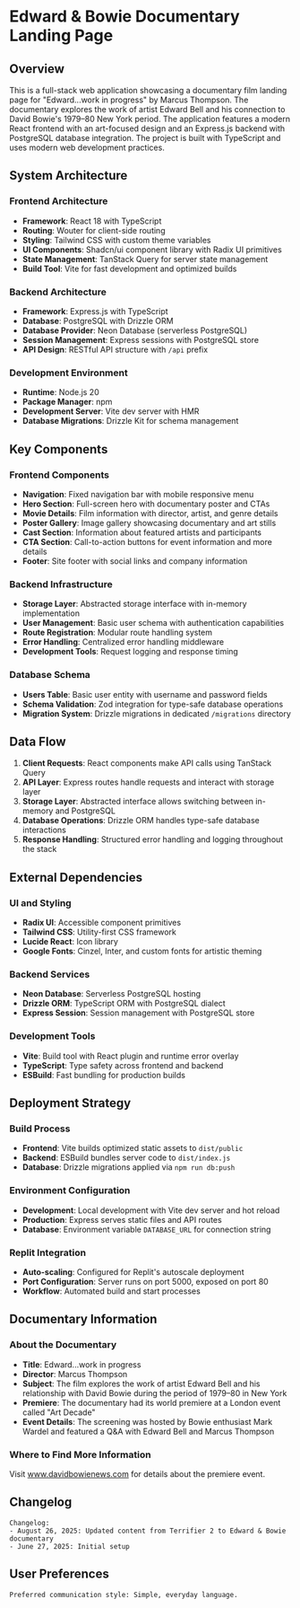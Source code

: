 # Edward & Bowie Documentary Landing Page

## Overview

This is a full-stack web application showcasing a documentary film landing page for "Edward...work in progress" by Marcus Thompson. The documentary explores the work of artist Edward Bell and his connection to David Bowie's 1979–80 New York period. The application features a modern React frontend with an art-focused design and an Express.js backend with PostgreSQL database integration. The project is built with TypeScript and uses modern web development practices.

## System Architecture

### Frontend Architecture
- **Framework**: React 18 with TypeScript
- **Routing**: Wouter for client-side routing
- **Styling**: Tailwind CSS with custom theme variables
- **UI Components**: Shadcn/ui component library with Radix UI primitives
- **State Management**: TanStack Query for server state management
- **Build Tool**: Vite for fast development and optimized builds

### Backend Architecture
- **Framework**: Express.js with TypeScript
- **Database**: PostgreSQL with Drizzle ORM
- **Database Provider**: Neon Database (serverless PostgreSQL)
- **Session Management**: Express sessions with PostgreSQL store
- **API Design**: RESTful API structure with `/api` prefix

### Development Environment
- **Runtime**: Node.js 20
- **Package Manager**: npm
- **Development Server**: Vite dev server with HMR
- **Database Migrations**: Drizzle Kit for schema management

## Key Components

### Frontend Components
- **Navigation**: Fixed navigation bar with mobile responsive menu
- **Hero Section**: Full-screen hero with documentary poster and CTAs
- **Movie Details**: Film information with director, artist, and genre details
- **Poster Gallery**: Image gallery showcasing documentary and art stills
- **Cast Section**: Information about featured artists and participants
- **CTA Section**: Call-to-action buttons for event information and more details
- **Footer**: Site footer with social links and company information

### Backend Infrastructure
- **Storage Layer**: Abstracted storage interface with in-memory implementation
- **User Management**: Basic user schema with authentication capabilities
- **Route Registration**: Modular route handling system
- **Error Handling**: Centralized error handling middleware
- **Development Tools**: Request logging and response timing

### Database Schema
- **Users Table**: Basic user entity with username and password fields
- **Schema Validation**: Zod integration for type-safe database operations
- **Migration System**: Drizzle migrations in dedicated `/migrations` directory

## Data Flow

1. **Client Requests**: React components make API calls using TanStack Query
2. **API Layer**: Express routes handle requests and interact with storage layer
3. **Storage Layer**: Abstracted interface allows switching between in-memory and PostgreSQL
4. **Database Operations**: Drizzle ORM handles type-safe database interactions
5. **Response Handling**: Structured error handling and logging throughout the stack

## External Dependencies

### UI and Styling
- **Radix UI**: Accessible component primitives
- **Tailwind CSS**: Utility-first CSS framework
- **Lucide React**: Icon library
- **Google Fonts**: Cinzel, Inter, and custom fonts for artistic theming

### Backend Services
- **Neon Database**: Serverless PostgreSQL hosting
- **Drizzle ORM**: TypeScript ORM with PostgreSQL dialect
- **Express Session**: Session management with PostgreSQL store

### Development Tools
- **Vite**: Build tool with React plugin and runtime error overlay
- **TypeScript**: Type safety across frontend and backend
- **ESBuild**: Fast bundling for production builds

## Deployment Strategy

### Build Process
- **Frontend**: Vite builds optimized static assets to `dist/public`
- **Backend**: ESBuild bundles server code to `dist/index.js`
- **Database**: Drizzle migrations applied via `npm run db:push`

### Environment Configuration
- **Development**: Local development with Vite dev server and hot reload
- **Production**: Express serves static files and API routes
- **Database**: Environment variable `DATABASE_URL` for connection string

### Replit Integration
- **Auto-scaling**: Configured for Replit's autoscale deployment
- **Port Configuration**: Server runs on port 5000, exposed on port 80
- **Workflow**: Automated build and start processes

## Documentary Information

### About the Documentary
- **Title**: Edward...work in progress
- **Director**: Marcus Thompson
- **Subject**: The film explores the work of artist Edward Bell and his relationship with David Bowie during the period of 1979–80 in New York
- **Premiere**: The documentary had its world premiere at a London event called "Art Decade"
- **Event Details**: The screening was hosted by Bowie enthusiast Mark Wardel and featured a Q&A with Edward Bell and Marcus Thompson

### Where to Find More Information
Visit www.davidbowienews.com for details about the premiere event.

## Changelog

```
Changelog:
- August 26, 2025: Updated content from Terrifier 2 to Edward & Bowie documentary
- June 27, 2025: Initial setup
```

## User Preferences

```
Preferred communication style: Simple, everyday language.
```